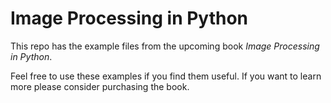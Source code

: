 # Image Processing in Python

This repo has the example files from the upcoming book *Image Processing in Python*.

Feel free to use these examples if you find them useful. If you want to learn more please consider purchasing the book.